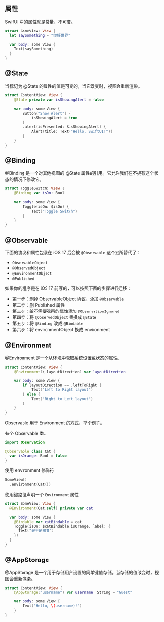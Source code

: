 

## 属性

SwifUI 中的属性就是常量，不可变。

```swift
struct SomeView: View {
  let saySomething = "你好世界"

  var body: some View {
    Text(saySomething)
  }
}
```

## @State

当标记为 @State 的属性的值是可变的，当它改变时，视图会重新渲染。

```swift
struct ContentView: View {
    @State private var isShowingAlert = false

    var body: some View {
        Button("Show Alert") {
            isShowingAlert = true
        }
        .alert(isPresented: $isShowingAlert) {
            Alert(title: Text("Hello, SwiftUI!"))
        }
    }
}
```

## @Binding

@Binding 是一个对其他视图的 @State 属性的引用。它允许我们在不拥有这个状态的情况下修改它。

```swift
struct ToggleSwitch: View {
    @Binding var isOn: Bool

    var body: some View {
        Toggle(isOn: $isOn) {
            Text("Toggle Switch")
        }
    }
}
```

## @Observable

下面的协议和属性包装在 iOS 17 后会被 `@Observable` 这个宏所替代了：

- `ObservableObject`
- `@ObservedObject`
- `@EnvironmentObject`
- `@Published`

如果你的程序是在 iOS 17 前写的，可以按照下面的步骤进行迁移：

- 第一步：删掉 ObservableObject 协议，添加 `@Observable`
- 第二步：删 Published 属性
- 第三步：给不需要观察的属性添加 `@ObservationIgnored`
- 第四步：将 `@ObservedObject` 替换成 `@State` 
- 第五步：将 `@Binding` 改成 `@Bindable`
- 第六步：将 environmentObject 换成 environment


## @Environment

@Environment 是一个从环境中获取系统设置或状态的属性。

```swift
struct ContentView: View {
    @Environment(\.layoutDirection) var layoutDirection

    var body: some View {
        if layoutDirection == .leftToRight {
            Text("Left to Right layout")
        } else {
            Text("Right to Left layout")
        }
    }
}
```

Observable 用于 Environment 的方式，举个例子。

有个 Observable 类。

```swift
import Observation

@Observable class Cat {
  var isOrange: Bool = false
}
```

使用 environment 修饰符

```swift
SomeView()
  .environment(Cat())
```

使用键路径声明一个 `Environment` 属性

```swift
struct SomeView: View {
  @Environment(Cat.self) private var cat

  var body: some View {
    @Bindable var catBindable = cat
    Toggle(isOn: $catBindable.isOrange, label: {
      Text("是不是橘猫")
    })
  }
}
```


## @AppStorage

@AppStorage 是一个用于存储用户设置的简单键值存储。当存储的值改变时，视图会重新渲染。

```swift
struct ContentView: View {
    @AppStorage("username") var username: String = "Guest"

    var body: some View {
        Text("Hello, \(username)!")
    }
}
```

